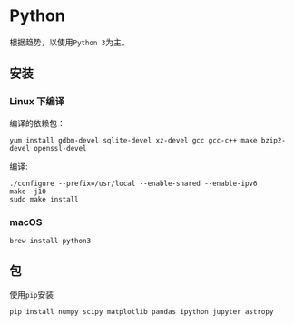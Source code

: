 # Python

根据趋势，以使用`Python 3`为主。

## 安装

### Linux 下编译

编译的依赖包：

```
yum install gdbm-devel sqlite-devel xz-devel gcc gcc-c++ make bzip2-devel openssl-devel
```

编译:

```
./configure --prefix=/usr/local --enable-shared --enable-ipv6
make -j10
sudo make install 
```

### macOS

```
brew install python3
```

## 包

使用`pip`安装

```
pip install numpy scipy matplotlib pandas ipython jupyter astropy
```
